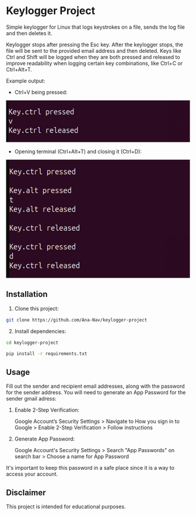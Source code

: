 # Keylogger Project
Simple keylogger for Linux that logs keystrokes on a file, sends the log file and then deletes it.

Keylogger stops after pressing the Esc key. After the keylogger stops, the file will be sent to the provided email address and then deleted. Keys like Ctrl and Shift will be logged when they are both pressed and released to improve readability when logging certain key combinations, like Ctrl+C or Ctrl+Alt+T.

Example output:

* Ctrl+V being pressed:

![Example Output](images/keylogger_output.png)

* Opening terminal (Ctrl+Alt+T) and closing it (Ctrl+D):

![Example Output](images/keylogger_output1.png)

## Installation
1. Clone this project:
```bash
git clone https://github.com/Ana-Nav/keylogger-project
```
2. Install dependencies:
```bash
cd keylogger-project
```
```bash
pip install -r requirements.txt
```

## Usage
Fill out the sender and recipient email addresses, along with the password for the sender address. You will need to generate an App Password for the sender gmail adress:

1. Enable 2-Step Verification:

    Google Account’s Security Settings > Navigate to How you sign in to Google > Enable 2-Step Verification > Follow instructions
2. Generate App Password:

    Google Account's Security Settings > Search "App Passwords" on search bar > Choose a name for App Password

It's important to keep this password in a safe place since it is a way to access your account.

## Disclaimer

This project is intended for educational purposes.